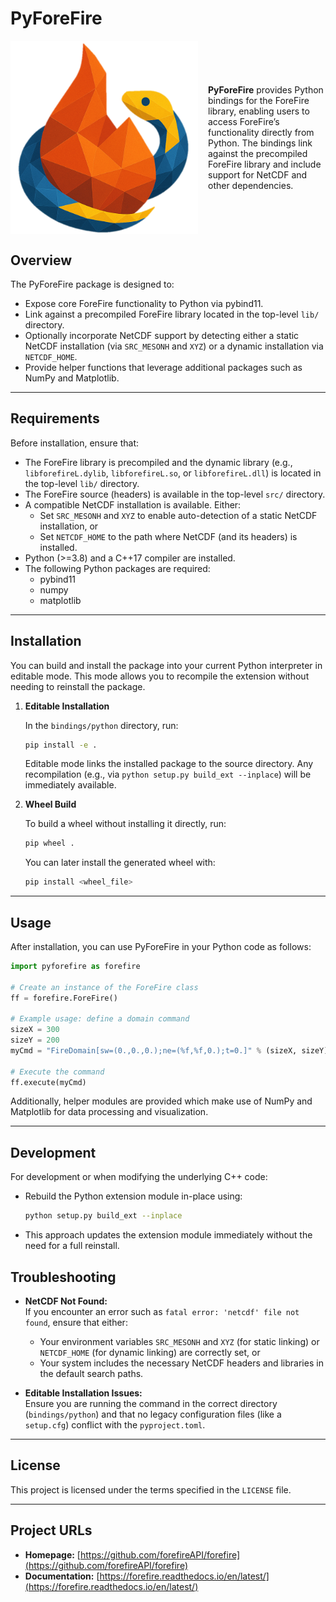 # PyForeFire

<div style="display: flex; align-items: center;">
  <img src="./pyforefire.svg" alt="PyForeFire Logo" width="300" />
  <div style="padding-left: 1rem; max-width: 50%;">
    <p>
      <strong>PyForeFire</strong> provides Python bindings for the ForeFire library, enabling users to access ForeFire’s functionality directly from Python. The bindings link against the precompiled ForeFire library and include support for NetCDF and other dependencies.
    </p>
  </div>
</div>

## Overview

The PyForeFire package is designed to:
- Expose core ForeFire functionality to Python via pybind11.
- Link against a precompiled ForeFire library located in the top-level `lib/` directory.
- Optionally incorporate NetCDF support by detecting either a static NetCDF installation (via `SRC_MESONH` and `XYZ`) or a dynamic installation via `NETCDF_HOME`.
- Provide helper functions that leverage additional packages such as NumPy and Matplotlib.

---

## Requirements

Before installation, ensure that:
- The ForeFire library is precompiled and the dynamic library (e.g., `libforefireL.dylib`, `libforefireL.so`, or `libforefireL.dll`) is located in the top-level `lib/` directory.
- The ForeFire source (headers) is available in the top-level `src/` directory.
- A compatible NetCDF installation is available. Either:
  - Set `SRC_MESONH` and `XYZ` to enable auto-detection of a static NetCDF installation, or
  - Set `NETCDF_HOME` to the path where NetCDF (and its headers) is installed.
- Python (>=3.8) and a C++17 compiler are installed.
- The following Python packages are required:
  - pybind11
  - numpy
  - matplotlib

---

## Installation

You can build and install the package into your current Python interpreter in editable mode. This mode allows you to recompile the extension without needing to reinstall the package.

1. **Editable Installation**

   In the `bindings/python` directory, run:

   ```bash
   pip install -e .
   ```

   Editable mode links the installed package to the source directory. Any recompilation (e.g., via `python setup.py build_ext --inplace`) will be immediately available.

2. **Wheel Build**

   To build a wheel without installing it directly, run:

   ```bash
   pip wheel .
   ```

   You can later install the generated wheel with:

   ```bash
   pip install <wheel_file>
   ```

---

## Usage

After installation, you can use PyForeFire in your Python code as follows:

```python
import pyforefire as forefire

# Create an instance of the ForeFire class
ff = forefire.ForeFire()

# Example usage: define a domain command
sizeX = 300
sizeY = 200
myCmd = "FireDomain[sw=(0.,0.,0.);ne=(%f,%f,0.);t=0.]" % (sizeX, sizeY)

# Execute the command
ff.execute(myCmd)
```

Additionally, helper modules are provided which make use of NumPy and Matplotlib for data processing and visualization.

---

## Development

For development or when modifying the underlying C++ code:
- Rebuild the Python extension module in-place using:

  ```bash
  python setup.py build_ext --inplace
  ```

- This approach updates the extension module immediately without the need for a full reinstall.


## Troubleshooting

- **NetCDF Not Found:**  
  If you encounter an error such as `fatal error: 'netcdf' file not found`, ensure that either:
  - Your environment variables `SRC_MESONH` and `XYZ` (for static linking) or `NETCDF_HOME` (for dynamic linking) are correctly set, or
  - Your system includes the necessary NetCDF headers and libraries in the default search paths.

- **Editable Installation Issues:**  
  Ensure you are running the command in the correct directory (`bindings/python`) and that no legacy configuration files (like a `setup.cfg`) conflict with the `pyproject.toml`.

---

## License

This project is licensed under the terms specified in the `LICENSE` file.

---

## Project URLs

- **Homepage:** [https://github.com/forefireAPI/forefire](https://github.com/forefireAPI/forefire)
- **Documentation:** [https://forefire.readthedocs.io/en/latest/](https://forefire.readthedocs.io/en/latest/)
